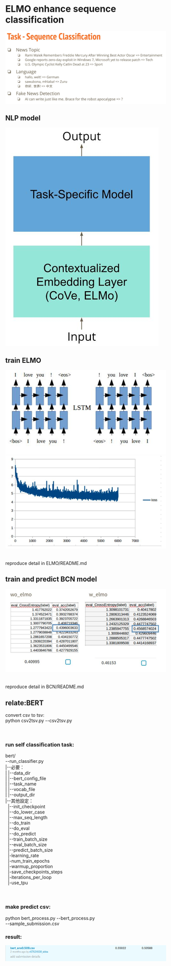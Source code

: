# ELMO enhance sequence classification
![image](https://github.com/TaiChunYen/adl_hw2/blob/master/picture/task.jpg)
## NLP model
![image](https://github.com/TaiChunYen/adl_hw2/blob/master/picture/nlp_model.jpg)
## train ELMO
![image](https://github.com/TaiChunYen/adl_hw2/blob/master/picture/elmo_model.jpg)  
![image](https://github.com/TaiChunYen/adl_hw2/blob/master/picture/elmo_train.jpg)  
<br/>
<br/>
reproduce detail in ELMO/README.md

## train and predict BCN model
![image](https://github.com/TaiChunYen/adl_hw2/blob/master/picture/bcn_result.jpg)  
<br/>
<br/>
reproduce detail in BCN/README.md

## relate:BERT
convert csv to tsv:  
python csv2tsv.py
--csv2tsv.py  
<br/>
<br/>
### run self classification task:
bert/  
--run_classifier.py  
|--必要：  
| |--data_dir  
| |--bert_config_file  
| |--task_name  
| |--vocab_file  
| |--output_dir  
|--其他設定：  
&nbsp; |--init_checkpoint  
&nbsp; |--do_lower_case  
&nbsp; |--max_seq_length  
&nbsp; |--do_train  
&nbsp; |--do_eval  
&nbsp; |--do_predict  
&nbsp; |--train_batch_size  
&nbsp; |--eval_batch_size  
&nbsp; |--predict_batch_size  
&nbsp; |-learning_rate  
&nbsp; |-num_train_epochs  
&nbsp; |-warmup_proportion  
&nbsp; |-save_checkpoints_steps  
&nbsp; |-iterations_per_loop  
&nbsp; |-use_tpu  
<br/>
<br/>

### make predict csv:
python bert_process.py
--bert_process.py  
--sample_submission.csv  

### result:
![image](https://github.com/TaiChunYen/adl_hw2/blob/master/picture/bert_result.png)  





